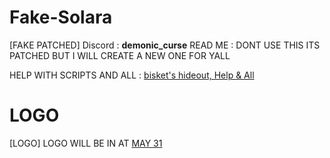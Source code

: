 # Fake-Solara

[FAKE PATCHED]
Discord : **demonic_curse**
READ ME : DONT USE THIS ITS PATCHED BUT I WILL CREATE A NEW ONE FOR YALL

HELP WITH SCRIPTS AND ALL : [bisket's hideout, Help & All](https://discord.gg/Ejd9sQUHCg)

# LOGO

[LOGO]
LOGO WILL BE IN AT [MAY 31](about:blank)
